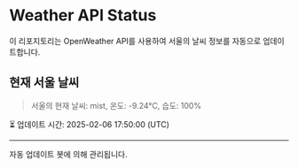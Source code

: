 
# Weather API Status

이 리포지토리는 OpenWeather API를 사용하여 서울의 날씨 정보를 자동으로 업데이트합니다.

## 현재 서울 날씨
> 서울의 현재 날씨: mist, 온도: -9.24°C, 습도: 100%

⏳ 업데이트 시간: 2025-02-06 17:50:00 (UTC)

---
자동 업데이트 봇에 의해 관리됩니다.
